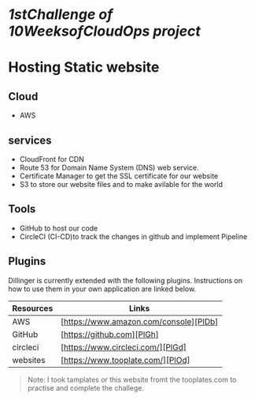 
# _1stChallenge of 10WeeksofCloudOps project_

# Hosting Static website



## Cloud
- AWS 

## services
- CloudFront for CDN
- Route 53 for Domain Name System (DNS) web service.
- Certificate Manager to get the SSL certificate for our website
- S3 to store our website files and to make avilable for the world

## Tools
- GitHub to host our code 
- CircleCI (CI-CD)to track the changes in github and implement Pipeline 

## Plugins

Dillinger is currently extended with the following plugins.
Instructions on how to use them in your own application are linked below.

| Resources | Links |
| ------ | ------ |
| AWS | [https://www.amazon.com/console][PlDb] |
| GitHub | [https://github.com][PlGh] |
| circleci | [https://www.circleci.com/][PlGd] |
| websites | [https://www.tooplate.com/][PlOd] |

> Note: I took tamplates or this website fromt the tooplates.com to practise and complete the challege.
